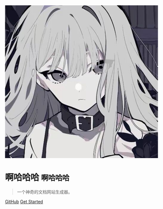 ![logo](zhanv.jpg)

# 啊哈哈哈	<small>啊哈哈哈</small>

> 一个神奇的文档网站生成器。

[GitHub](https://github.com/docsifyjs/docsify/)
[Get Started](#大家好啊)